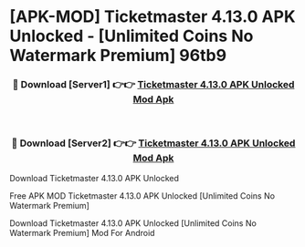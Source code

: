 # [APK-MOD] Ticketmaster 4.13.0 APK Unlocked - [Unlimited Coins No Watermark Premium] 96tb9



<div align="center">
<h3>🔴 Download [Server1] 👉👉 <a href="https://momento.my/?title=Ticketmaster_4.13.0_APK_Unlocked">Ticketmaster 4.13.0 APK Unlocked Mod Apk</a></h3><br>

<h3>🔴 Download [Server2] 👉👉 <a href="https://momento.my/?title=Ticketmaster_4.13.0_APK_Unlocked">Ticketmaster 4.13.0 APK Unlocked Mod Apk</a></h3>
</div>



Download Ticketmaster 4.13.0 APK Unlocked 

Free APK MOD Ticketmaster 4.13.0 APK Unlocked [Unlimited Coins No Watermark Premium]

Download Ticketmaster 4.13.0 APK Unlocked [Unlimited Coins No Watermark Premium] Mod For Android
